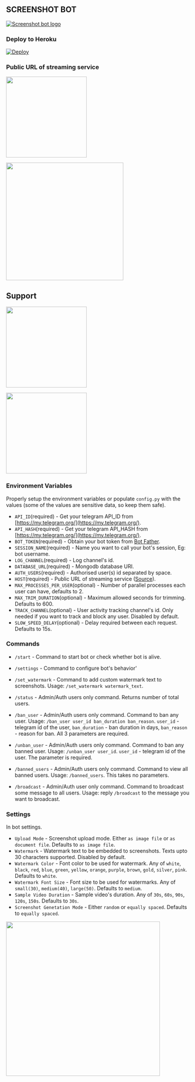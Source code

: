 ## SCREENSHOT BOT

[![Screenshot bot logo](https://te.legra.ph/file/ce0319aa547a63876b28c.jpg)](http://t.me/NT_SCREENSHOT_BOT)

### Deploy to Heroku

[![Deploy](https://www.herokucdn.com/deploy/button.svg)](https://heroku.com/deploy?template=https://github.com/NT-BOT-TE/NT-SCREENSHOT)

### Public URL of streaming service
<a href="https://github.com/NT-BOT-TE/NT-FILES-TREAM"><img src="https://img.shields.io/badge/2ndlink%20Open%3F-!-green?&style=flat-square!&logo=GitHub" width=220px></a></p>
<a href="https://t.me/NT_BOT_CHANNEL"><img src="https://www.1tamilmv.pro/uploads/monthly_2018_01/torrborder.gif.a36a064cf6ccdffab1019892c8caca2d.gif" width=320px></a></p>

## Support
<a href="https://t.me/NT_BOT_CHANNEL"><img src="https://img.shields.io/badge/Channel%20Join%3F-yes-green?&style=flat-square!&logo=telegram" width=220px></a></p>
<a href="https://t.me/Ntbotgroup"><img src="https://img.shields.io/badge/Group%20Join%3F-yes-green?&style=flat-square!&logo=telegram" width=220px></a></p>
### Environment Variables

Properly setup the environment variables or populate `config.py` with the values (some of the values are sensitive data, so keep them safe).

* `API_ID`(required) - Get your telegram API_ID from [https://my.telegram.org/](https://my.telegram.org/).
* `API_HASH`(required) - Get your telegram API_HASH from [https://my.telegram.org/](https://my.telegram.org/).
* `BOT_TOKEN`(required) - Obtain your bot token from [Bot Father](https://t.me/BotFather "Bot Father").
* `SESSION_NAME`(required) - Name you want to call your bot's session, Eg: bot username.
* `LOG_CHANNEL`(required) - Log channel's id.
* `DATABASE_URL`(required) - Mongodb database URI.
* `AUTH_USERS`(required) - Authorised user(s) id separated by space.
* `HOST`(required) - Public URL of streaming service ([Source](https://github.com/NT-BOT-TE/NT-FILES-TREAM)).
* `MAX_PROCESSES_PER_USER`(optional) - Number of parallel processes each user can have, defaults to 2.
* `MAX_TRIM_DURATION`(optional) - Maximum allowed seconds for trimming. Defaults to 600.
* `TRACK_CHANNEL`(optional) - User activity tracking channel's id. Only needed if you want to track and block any user. Disabled by default.
* `SLOW_SPEED_DELAY`(optional) - Delay required between each request. Defaults to 15s.

### Commands

* `/start` - Command to start bot or check whether bot is alive.
* `/settings` - Command to configure bot's behavior'
* `/set_watermark` - Command to add custom watermark text to screenshots. Usage: `/set_watermark watermark_text`.

* `/status` - Admin/Auth users only command. Returns number of total users.
* `/ban_user` - Admin/Auth users only command. Command to ban any user. Usage: `/ban_user user_id ban_duration ban_reason`. `user_id` - telegram id of the user, `ban_duration` - ban duration in days, `ban_reason` - reason for ban. All 3 parameters are required.
* `/unban_user` - Admin/Auth users only command. Command to ban any banned user. Usage: `/unban_user user_id`. `user_id` - telegram id of the user. The parameter is required.
* `/banned_users` - Admin/Auth users only command. Command to view all banned users. Usage: `/banned_users`. This takes no parameters.
* `/broadcast` - Admin/Auth user only command. Command to broadcast some message to all users. Usage: reply `/broadcast` to the message you want to broadcast.


### Settings
In bot settings.
* `Upload Mode` - Screenshot upload mode. Either `as image file` or `as document file`. Defaults to `as image file`.
* `Watermark` - Watermark text to be embedded to screenshots. Texts upto 30 characters supported. Disabled by default.
* `Watermark Color` - Font color to be used for watermark. Any of `white`, `black`, `red`, `blue`, `green`, `yellow`, `orange`, `purple`, `brown`, `gold`, `silver`, `pink`. Defaults to `white`.
* `Watermark Font Size` - Font size to be used for watermarks. Any of `small(30)`, `medium(40)`, `large(50)`. Defaults to `medium`.
* `Sample Video Duration` - Sample video's duration. Any of `30s`, `60s`, `90s`, `120s`, `150s`. Defaults to `30s`.
* `Screenshot Genetation Mode` - Either `random` or `equally spaced`. Defaults to `equally spaced`.

<a href="https://t.me/NT_BOT_CHANNEL"><img src="https://te.legra.ph/file/dba336d48033a57871bd4.mp4" width=420px></a></p>


